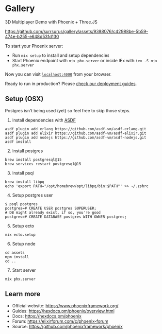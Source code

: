 # Gallery

3D Multiplayer Demo with Phoenix + Three.JS

https://github.com/surrsurus/gallery/assets/9388076/c42988be-5b59-474e-b255-e648d531d130

To start your Phoenix server:

  * Run `mix setup` to install and setup dependencies
  * Start Phoenix endpoint with `mix phx.server` or inside IEx with `iex -S mix phx.server`

Now you can visit [`localhost:4000`](http://localhost:4000) from your browser.

Ready to run in production? Please [check our deployment guides](https://hexdocs.pm/phoenix/deployment.html).

## Setup (OSX)

Postgres isn't being used (yet) so feel free to skip those steps.

1. Install dependencies with [ASDF](https://asdf-vm.com/)

```
asdf plugin add erlang https://github.com/asdf-vm/asdf-erlang.git
asdf plugin add elixir https://github.com/asdf-vm/asdf-elixir.git
asdf plugin add nodejs https://github.com/asdf-vm/asdf-nodejs.git
asdf install
```

2. Install postgres

```
brew install postgresql@15
brew services restart postgresql@15  
```

3. Install psql

```
brew install libpq
echo 'export PATH="/opt/homebrew/opt/libpq/bin:$PATH"' >> ~/.zshrc
```

4. Setup postgres user

```
$ psql postgres
postgres=# CREATE USER postgres SUPERUSER;
# DB might already exist, if so, you're good
postgres=# CREATE DATABASE postgres WITH OWNER postgres;
```

5. Setup ecto

```
mix ecto.setup
```

6. Setup node

```
cd assets
npm install
cd ..
```

7. Start server

```
mix phx.server
```

## Learn more

  * Official website: https://www.phoenixframework.org/
  * Guides: https://hexdocs.pm/phoenix/overview.html
  * Docs: https://hexdocs.pm/phoenix
  * Forum: https://elixirforum.com/c/phoenix-forum
  * Source: https://github.com/phoenixframework/phoenix
